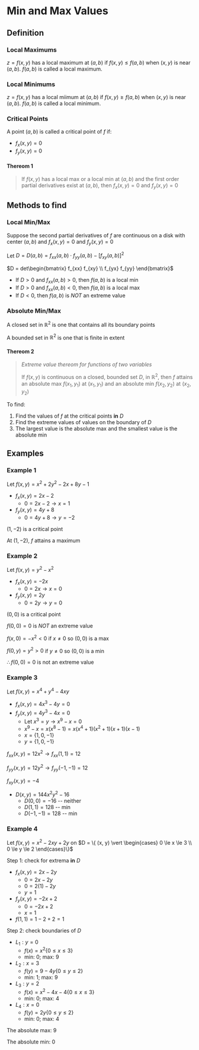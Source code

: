 # Min and Max Values

## Definition

### Local Maximums

$z = f(x, y)$ has a local maximum at $(a, b)$ if $f(x, y) \le f(a, b)$ when $(x, y)$ is near $(a, b)$. $f(a, b)$ is called a local maximum.

### Local Minimums

$z = f(x, y)$ has a local miimum at $(a, b)$ if $f(x, y) \ge f(a, b)$ when $(x, y)$ is near $(a, b)$. $f(a, b)$ is called a local minimum.

### Critical Points

A point $(a, b)$ is called a critical point of $f$ if:

- $f_{x}(x, y) = 0$
- $f_{y}(x, y) = 0$

#### Thereom 1

> If $f(x, y)$ has a local max or a local min at $(a, b)$ and the first order partial derivatives exist at $(a, b)$, then $f_{x}(x, y) = 0$ and $f_{y}(x, y) = 0$


## Methods to find

### Local Min/Max

Suppose the second partial derivatives of $f$ are continuous on a disk with center $(a, b)$ and $f_{x}(x, y) = 0$ and $f_{y}(x, y) = 0$

Let $D = D(a, b) = f_{xx}(a, b) \cdot f_{yy}(a, b) - [f_{xy}(a, b)]^{2}$

$D = det\begin{bmatrix} f_{xx} f_{xy} \\ f_{yx} f_{yy} \end{bmatrix}$

- If $D > 0$ and $f_{xx}(a, b) > 0$, then $f(a, b)$ is a local min
- If $D > 0$ and $f_{xx}(a, b) < 0$, then $f(a, b)$ is a local max
- If $D < 0$, then $f(a, b)$ is *NOT* an extreme value

### Absolute Min/Max

A closed set in $\mathbb{R}^{2}$ is one that contains all its boundary points

A bounded set in $\mathbb{R}^{2}$ is one that is finite in extent

#### Thereom 2

> *Extreme value thereom for functions of two variables*
> 
> If $f(x, y)$ is continuous on a closed, bounded set $D$, in $\mathbb{R}^{2}$, then $f$ attains an absolute max $f(x_{1}, y_{1})$ at $(x_{1}, y_{1})$ and an absolute min $f(x_{2}, y_{2})$ at $(x_{2}, y_{2})$

To find: 

1. Find the values of $f$ at the critical points **in** $D$
2. Find the extreme values of values on the boundary of $D$
3. The largest value is the absolute max and the smallest value is the absolute min

## Examples

### Example 1

Let $f(x, y) = x^{2} + 2y^{2} - 2x + 8y - 1$

- $f_{x}(x, y) = 2x - 2$
	- $0 = 2x - 2 \to x = 1$
- $f_{y}(x, y) = 4y + 8$
	- $0 = 4y + 8 \to y = -2$

$(1, -2)$ is a critical point

At $(1, -2)$, $f$ attains a maximum

### Example 2

Let $f(x, y) = y^{2} -  x^{2}$

- $f_{x}(x, y) = -2x$
	- $0 = 2x \to x = 0$
- $f_{y}(x, y) = 2y$
	- $0 = 2y \to y = 0$

$(0, 0)$ is a critical point

$f(0, 0) = 0$ is *NOT* an extreme value

$f(x, 0) = -x^{2} < 0$ if $x \ne 0$ so $(0, 0)$ is a max

$f(0, y) = y^{2} > 0$ if $y \ne 0$ so $(0, 0)$ is a min

$\therefore \, f(0, 0) = 0$ is not an extreme value

### Example 3

Let $f(x, y) = x^{4} + y^{4} - 4xy$

- $f_{x}(x, y) = 4x^{3} - 4y = 0$
- $f_{y}(x, y) = 4y^{3} - 4x = 0$
	- Let $x^{3} = y \to x^{9} - x = 0$
	- $x^{9} - x = x(x^{8} - 1) = x(x^{4} + 1)(x^{2} + 1)(x + 1)(x - 1)$
	- $x = \{1, 0, -1\}$
	- $y = \{1, 0, -1\}$

$f_{xx}(x, y) = 12x^{2} \to f_{xx}(1, 1) = 12$

$f_{yy}(x, y) = 12y^{2} \to f_{yy}(-1, -1) = 12$

$f_{xy}(x, y) = -4$

- $D(x, y) = 144x^{2}y^{2} - 16$
	- $D(0, 0) = -16$ -- neither
	- $D(1, 1) = 128$ -- min
	- $D(-1, -1) = 128$ -- min

### Example 4

Let $f(x, y) = x^{2} - 2xy + 2y$ on $D = \{ (x, y) \vert \begin{cases} 0 \le x \le 3 \\ 0 \le y \le 2 \end{cases}\}$

Step 1: check for extrema **in** $D$

- $f_{x}(x, y) = 2x - 2y$
	- $0 = 2x - 2y$
	- $0 = 2(1) - 2y$
	- $y = 1$
- $f_{y}(x, y) = -2x + 2$
	- $0 = -2x + 2$
	- $x = 1$
- $f(1, 1) = 1 - 2 + 2 = 1$

Step 2: check boundaries of $D$

- $L_{1}: y = 0$
	- $f(x) = x^{2} \{ 0 \le x \le 3 \}$
	- min: 0; max: 9
- $L_{2}: x = 3$
	- $f(y) = 9 - 4y \{ 0 \le y \le 2 \}$
	- min: 1; max: 9
- $L_{3}: y = 2$
	- $f(x) = x^{2} - 4x - 4 \{ 0 \le x \le 3 \}$
	- min: 0; max: 4
- $L_{4}: x = 0$
	- $f(y) = 2y \{ 0 \le y \le 2 \}$
	- min: 0; max: 4

The absolute max: 9

The absolute min: 0